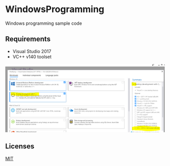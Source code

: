 # WindowsProgramming
Windows programming sample code

## Requirements
* Visual Studio 2017
* VC++ v140 toolset
<div align="center">
  <img src="https://github.com/WindowsTools/WindowsHooks/raw/master/doc/vc140.png" alt="vc140"></img>
</div>

## Licenses
[MIT](LICENSE)
